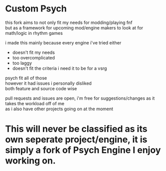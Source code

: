 # Custom Psych
this fork aims to not only fit my needs for modding/playing fnf  
but as a framework for upcoming mod/engine makers to look at for math/logic in rhythm games

i made this mainly because every engine i've tried either
* doesn't fit my needs
* too overcomplicated
* too laggy
* doesn't fit the criteria i need it to be for a vsrg

psych fit all of those  
however it had issues i personally disliked  
both feature and source code wise

pull requests and issues are open, i'm free for suggestions/changes as it takes the workload off of me  
as i also have other projects going on at the moment

# This will never be classified as its own seperate project/engine, it is simply a fork of Psych Engine I enjoy working on.